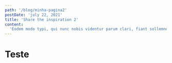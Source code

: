 ```yaml
---
path: '/blog/minha-pagina2'
postDate: 'july 22, 2021'
title: 'Share the inspiration 2'
content:
  'Eodem modo typi, qui nunc nobis videntur parum clari, fiant sollemnes in futurum. Eodem modo typiZ, qui nunc nobis videntur parum. Ut wisi enim ad minim veniam, quis nostrud exerci tation ullamcorper suscipit lobortis nisl ut aliquip ex ea commodo consequat. Duis autem vel eum iriure dolor in hendrerit invulputate velit.Eodem modo typi, qui nunc nobis.'
---
```

# Teste
